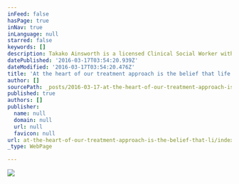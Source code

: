 ```yaml
---
inFeed: false
hasPage: true
inNav: true
inLanguage: null
starred: false
keywords: []
description: Takako Ainsworth is a licensed Clinical Social Worker with many years of experience working with non-profit organizations and helping individuals with terminal illness and their families.
datePublished: '2016-03-17T03:54:20.939Z'
dateModified: '2016-03-17T03:54:20.476Z'
title: 'At the heart of our treatment approach is the belief that life must be in harmony to maintain happiness. We assist clients to regain that balance within their relationships and their surroundings. We offer clinical therapeutic services for the San Diego community, specializing in individual and group counseling.'
author: []
sourcePath: _posts/2016-03-17-at-the-heart-of-our-treatment-approach-is-the-belief-that-li.md
published: true
authors: []
publisher:
  name: null
  domain: null
  url: null
  favicon: null
url: at-the-heart-of-our-treatment-approach-is-the-belief-that-li/index.html
_type: WebPage

---
```

![](https://the-grid-user-content.s3-us-west-2.amazonaws.com/f7cdf103-1b18-4f53-aa97-d641cd50084c.jpg)